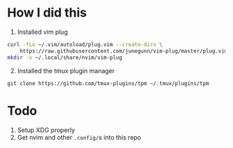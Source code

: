 # How I did this

1. Installed vim plug
```sh
curl -fLo ~/.vim/autoload/plug.vim --create-dirs \
    https://raw.githubusercontent.com/junegunn/vim-plug/master/plug.vim
mkdir -v ~/.local/share/nvim/vim-plug
```

2. Installed the tmux plugin manager
```
git clone https://github.com/tmux-plugins/tpm ~/.tmux/plugins/tpm
```

# Todo 

1. Setup XDG properly
2. Get nvim and other `.config/`s into this repo 



